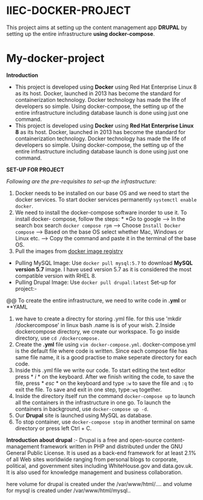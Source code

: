 # IIEC-DOCKER-PROJECT
This project aims at setting up the content management app **DRUPAL** by setting up the entire infrastructure **using docker-compose**.

# My-docker-project
**Introduction**
+ This project is developed using **Docker** using Red Hat Enterprise Linux 8 as its host. Docker, launched in 2013 has become the standard for containerization technology. Docker technology has made the life of developers so simple. Using docker-compose, the setting up of the entire infrastructure including database launch is done using just one command.
+ This project is developed using **Docker** using **Red Hat Enterprise Linux 8** as its host. Docker, launched in 2013 has become the standard for containerization technology. Docker technology has made the life of developers so simple. Using docker-compose, the setting up of the entire infrastructure including database launch is done using just one command.


**SET-UP FOR PROJECT**

*Following are the pre-requisites to set-up the infrastructure:*
1. Docker needs to be installed on our base OS and we need to start the docker services.
   To start docker services permanently ```systemctl enable docker```.
2. We need to install the docker-compose software inorder to use it. To install docker- compose, follow the steps: * *Go to google --> In the search box search ```docker compose rpm``` --> Choose `Install Docker compose` --> Based on the base OS select whether Mac, Windows or Linux etc. --> Copy the command and paste it in the terminal of the base OS.
3. Pull the images from [docker image registry](hub.docker.com)
 - Pulling MySQL Image: Use `docker pull mysql:5.7` to download **MySQL version 5.7** image. I have used version 5.7 as it is considered the most compatible version with RHEL 8.
 - Pulling Drupal Image: Use `docker pull drupal:latest`
Set-up for project:-

@@ To create the entire infrastructure, we need to write code in **.yml** or **YAML
1. we have to create a directry for storing .yml file. for this use 'mkdir /dockercompose' in linux bash .name is is of your wish.
2.Inside dockercompose directory, we create our workspace. To go inside directory, use `cd /dockercompose.`
3. Create the **.yml** file using `vim docker-compose.yml`. docker-compose.yml is the default file where code is written. Since each compose file has same file name, it is a good practise to make seperate directory for each code.
4. Inside this .yml file we write our code. To start editing the text editor press * *i* * on the keyboard. After we finish writing the code, to save the file, press * *esc* * on the keyboard and type `:w` to save the file and `:q` to exit the file. To save and exit in one step, type`:wq` together.
5. Inside the directory itself run the command `docker-compose up` to launch all the containers in the infrastructure in one go. To launch the containers in background, use `docker-compose up -d`.
6. Our **Drupal** site is launched using MySQL as database.
7. To stop container, use `docker-compose stop` in another terminal on same directory or press left Ctrl + C.

**Introduction about drupal** :-
Drupal is a free and open-source content-management framework written in PHP and distributed under the GNU General Public License. It is used as a back-end framework for at least 2.1% of all Web sites worldwide ranging from personal blogs to corporate, political, and government sites including WhiteHouse.gov and data.gov.uk. It is also used for knowledge management and business collaboration.

here volume for drupal is created under the /var/www/html/....
and volume for mysql is created under /var/www/html/mysql..

